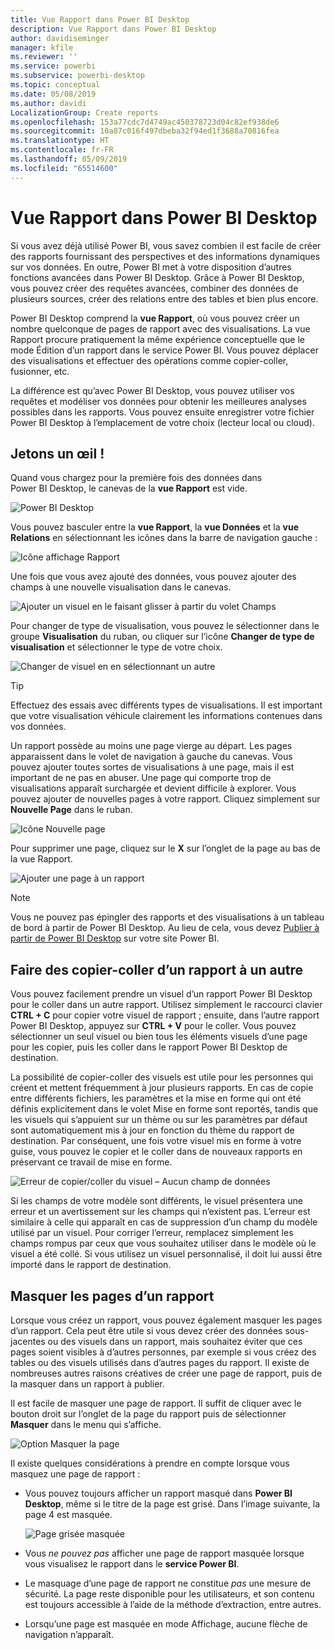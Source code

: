```yaml
---
title: Vue Rapport dans Power BI Desktop
description: Vue Rapport dans Power BI Desktop
author: davidiseminger
manager: kfile
ms.reviewer: ''
ms.service: powerbi
ms.subservice: powerbi-desktop
ms.topic: conceptual
ms.date: 05/08/2019
ms.author: davidi
LocalizationGroup: Create reports
ms.openlocfilehash: 153a77cdc7d4749ac450378723d04c82ef938de6
ms.sourcegitcommit: 10a87c016f497dbeba32f94ed1f3688a70816fea
ms.translationtype: HT
ms.contentlocale: fr-FR
ms.lasthandoff: 05/09/2019
ms.locfileid: "65514600"
---
```

# <a name="report-view-in-power-bi-desktop"></a>Vue Rapport dans Power BI Desktop
Si vous avez déjà utilisé Power BI, vous savez combien il est facile de créer des rapports fournissant des perspectives et des informations dynamiques sur vos données. En outre, Power BI met à votre disposition d’autres fonctions avancées dans Power BI Desktop. Grâce  à Power BI Desktop, vous pouvez créer des requêtes avancées, combiner des données de plusieurs sources, créer des relations entre des tables et bien plus encore.

Power BI Desktop comprend la **vue Rapport**, où vous pouvez créer un nombre quelconque de pages de rapport avec des visualisations. La vue Rapport procure pratiquement la même expérience conceptuelle que le mode Édition d’un rapport dans le service Power BI. Vous pouvez déplacer des visualisations et effectuer des opérations comme copier-coller, fusionner, etc.

La différence est qu’avec Power BI Desktop, vous pouvez utiliser vos requêtes et modéliser vos données pour obtenir les meilleures analyses possibles dans les rapports. Vous pouvez ensuite enregistrer votre fichier Power BI Desktop à l’emplacement de votre choix (lecteur local ou cloud).

## <a name="lets-take-a-look"></a>Jetons un œil !
Quand vous chargez pour la première fois des données dans Power BI Desktop, le canevas de la **vue Rapport** est vide.

![Power BI Desktop](media/desktop-report-view/pbi_reportviewinpbidesigner_reportview.png)

Vous pouvez basculer entre la **vue Rapport**, la **vue Données** et la **vue Relations** en sélectionnant les icônes dans la barre de navigation gauche :

![Icône affichage Rapport](media/desktop-report-view/pbi_reportviewinpbidesigner_changeview.png)

Une fois que vous avez ajouté des données, vous pouvez ajouter des champs à une nouvelle visualisation dans le canevas.

![Ajouter un visuel en le faisant glisser à partir du volet Champs](media/desktop-report-view/pbid_reportview_addvis.gif)

Pour changer de type de visualisation, vous pouvez le sélectionner dans le groupe **Visualisation** du ruban, ou cliquer sur l’icône **Changer de type de visualisation** et sélectionner le type de votre choix.

![Changer de visuel en en sélectionnant un autre](media/desktop-report-view/pbid_reportview_changevis.gif)

> [!TIP]
> Effectuez des essais avec différents types de visualisations. Il est important que votre visualisation véhicule clairement les informations contenues dans vos données.

Un rapport possède au moins une page vierge au départ. Les pages apparaissent dans le volet de navigation à gauche du canevas. Vous pouvez ajouter toutes sortes de visualisations à une page, mais il est important de ne pas en abuser. Une page qui comporte trop de visualisations apparaît surchargée et devient difficile à explorer. Vous pouvez ajouter de nouvelles pages à votre rapport. Cliquez simplement sur **Nouvelle Page** dans le ruban.

![Icône Nouvelle page](media/desktop-report-view/pbidesignerreportviewnewpage.png)

Pour supprimer une page, cliquez sur le **X** sur l’onglet de la page au bas de la vue Rapport.

![Ajouter une page à un rapport](media/desktop-report-view/pbi_reportviewinpbidesigner_deletepage.png)

> [!NOTE]
> Vous ne pouvez pas épingler des rapports et des visualisations à un tableau de bord à partir de Power BI Desktop. Au lieu de cela, vous devez [Publier à partir de Power BI Desktop](desktop-upload-desktop-files.md) sur votre site Power BI.

## <a name="copy-and-paste-between-reports"></a>Faire des copier-coller d’un rapport à un autre

Vous pouvez facilement prendre un visuel d’un rapport Power BI Desktop pour le coller dans un autre rapport. Utilisez simplement le raccourci clavier **CTRL + C** pour copier votre visuel de rapport ; ensuite, dans l’autre rapport Power BI Desktop, appuyez sur **CTRL + V** pour le coller. Vous pouvez sélectionner un seul visuel ou bien tous les éléments visuels d’une page pour les copier, puis les coller dans le rapport Power BI Desktop de destination. 

La possibilité de copier-coller des visuels est utile pour les personnes qui créent et mettent fréquemment à jour plusieurs rapports. En cas de copie entre différents fichiers, les paramètres et la mise en forme qui ont été définis explicitement dans le volet Mise en forme sont reportés, tandis que les visuels qui s’appuient sur un thème ou sur les paramètres par défaut sont automatiquement mis à jour en fonction du thème du rapport de destination. Par conséquent, une fois votre visuel mis en forme à votre guise, vous pouvez le copier et le coller dans de nouveaux rapports en préservant ce travail de mise en forme.

![Erreur de copier/coller du visuel – Aucun champ de données](media/desktop-report-view/report-view_05.png)

Si les champs de votre modèle sont différents, le visuel présentera une erreur et un avertissement sur les champs qui n’existent pas. L’erreur est similaire à celle qui apparaît en cas de suppression d’un champ du modèle utilisé par un visuel. Pour corriger l’erreur, remplacez simplement les champs rompus par ceux que vous souhaitez utiliser dans le modèle où le visuel a été collé. Si vous utilisez un visuel personnalisé, il doit lui aussi être importé dans le rapport de destination.




## <a name="hide-report-pages"></a>Masquer les pages d’un rapport

Lorsque vous créez un rapport, vous pouvez également masquer les pages d’un rapport. Cela peut être utile si vous devez créer des données sous-jacentes ou des visuels dans un rapport, mais souhaitez éviter que ces pages soient visibles à d’autres personnes, par exemple si vous créez des tables ou des visuels utilisés dans d’autres pages du rapport. Il existe de nombreuses autres raisons créatives de créer une page de rapport, puis de la masquer dans un rapport à publier. 

Il est facile de masquer une page de rapport. Il suffit de cliquer avec le bouton droit sur l’onglet de la page du rapport puis de sélectionner **Masquer** dans le menu qui s’affiche.

![Option Masquer la page](media/desktop-report-view/report-view_05.png)

Il existe quelques considérations à prendre en compte lorsque vous masquez une page de rapport :

* Vous pouvez toujours afficher un rapport masqué dans **Power BI Desktop**, même si le titre de la page est grisé. Dans l’image suivante, la page 4 est masquée.

    ![Page grisée masquée](media/desktop-report-view/report-view_06.png)

* Vous *ne pouvez pas* afficher une page de rapport masquée lorsque vous visualisez le rapport dans le **service Power BI**.

* Le masquage d’une page de rapport ne constitue *pas* une mesure de sécurité. La page reste disponible pour les utilisateurs, et son contenu est toujours accessible à l’aide de la méthode d’extraction, entre autres.

* Lorsqu’une page est masquée en mode Affichage, aucune flèche de navigation n’apparaît.

